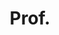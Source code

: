---
name: Carla Ferreira
first_name: Carla           
last_name: Ferreira
title: Prof.
affiliation: NOVA University of Lisbon
country: Portugal

# other properties can be added if needed

bio: Carla Ferreira is an Associated Professor at NOVA University Lisbon and a researcher at NOVA LINCS research centre. Her research focuses on developing formal calculi, techniques, and tools to express and reason about concurrent and distributed systems with the ultimate goal of helping programmers build trustworthy and efficient systems. Currently, she leads the TaRDIS project, a Horizon Europe project centered around the correct and efficient development of applications for swarms and decentralized distributed systems.
---
